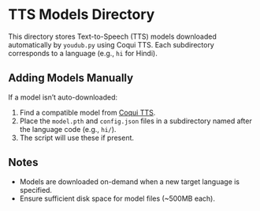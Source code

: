 # TTS Models Directory

This directory stores Text-to-Speech (TTS) models downloaded automatically by `youdub.py` using Coqui TTS. Each subdirectory corresponds to a language (e.g., `hi` for Hindi).

## Adding Models Manually

If a model isn’t auto-downloaded:
1. Find a compatible model from [Coqui TTS](https://github.com/coqui-ai/TTS).
2. Place the `model.pth` and `config.json` files in a subdirectory named after the language code (e.g., `hi/`).
3. The script will use these if present.

## Notes

- Models are downloaded on-demand when a new target language is specified.
- Ensure sufficient disk space for model files (~500MB each).